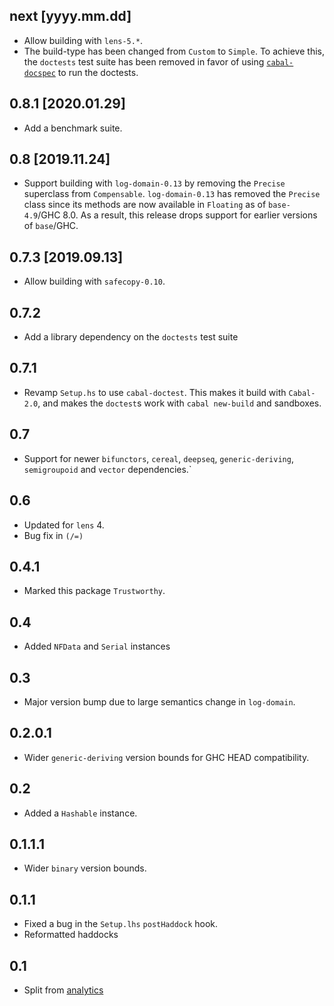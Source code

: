 next [yyyy.mm.dd]
-----------------
* Allow building with `lens-5.*`.
* The build-type has been changed from `Custom` to `Simple`.
  To achieve this, the `doctests` test suite has been removed in favor of using
  [`cabal-docspec`](https://github.com/phadej/cabal-extras/tree/master/cabal-docspec)
  to run the doctests.

0.8.1 [2020.01.29]
------------------
* Add a benchmark suite.

0.8 [2019.11.24]
----------------
* Support building with `log-domain-0.13` by removing the `Precise` superclass
  from `Compensable`. `log-domain-0.13` has removed the `Precise` class since
  its methods are now available in `Floating` as of `base-4.9`/GHC 8.0. As a
  result, this release drops support for earlier versions of `base`/GHC.

0.7.3 [2019.09.13]
------------------
* Allow building with `safecopy-0.10`.

0.7.2
-----
* Add a library dependency on the `doctests` test suite

0.7.1
-----
* Revamp `Setup.hs` to use `cabal-doctest`. This makes it build
  with `Cabal-2.0`, and makes the `doctest`s work with `cabal new-build` and
  sandboxes.

0.7
---
* Support for newer `bifunctors`, `cereal`, `deepseq`, `generic-deriving`, `semigroupoid` and `vector` dependencies.`

0.6
---
* Updated for `lens` 4.
* Bug fix in `(/=)`

0.4.1
-----
* Marked this package `Trustworthy`.

0.4
---
* Added `NFData` and `Serial` instances

0.3
---
* Major version bump due to large semantics change in `log-domain`.

0.2.0.1
-------
* Wider `generic-deriving` version bounds for GHC HEAD compatibility.

0.2
---
* Added a `Hashable` instance.

0.1.1.1
-------
* Wider `binary` version bounds.

0.1.1
-----
* Fixed a bug in the `Setup.lhs` `postHaddock` hook.
* Reformatted haddocks

0.1
---
* Split from [analytics](https://github.com/analytics/analytics)
